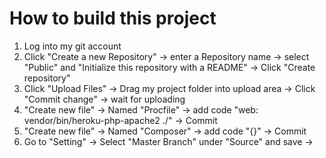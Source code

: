 # How to build this project

1. Log into my git account
2. Click "Create a new Repository" -> enter a Repository name -> select "Public" and "Initialize this repository with a README" -> Click "Create repository"
3. Click "Upload Files" -> Drag my project folder into upload area -> Click "Commit change" -> wait for uploading
4. "Create new file" -> Named "Procfile" -> add code "web: vendor/bin/heroku-php-apache2 ./" -> Commit
5. "Create new file" -> Named "Composer" -> add code "{}" -> Commit
6. Go to "Setting" -> Select "Master Branch" under "Source" and save ->
